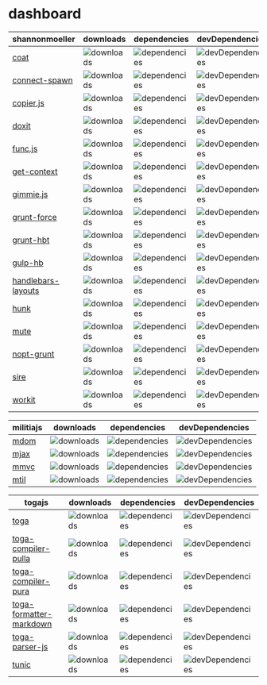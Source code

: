 # dashboard

shannonmoeller | downloads | dependencies | devDependencies
-|-|-|-
[coat](http://github.com/shannonmoeller/coat) | ![downloads](http://img.shields.io/npm/dm/coat) | ![dependencies](http://img.shields.io/david/shannonmoeller/coat.svg?style=flat-square) | ![devDependencies](http://img.shields.io/david/dev/shannonmoeller/coat.svg?style=flat-square)
[connect-spawn](http://github.com/shannonmoeller/connect-spawn) | ![downloads](http://img.shields.io/npm/dm/connect-spawn) | ![dependencies](http://img.shields.io/david/shannonmoeller/connect--spawn.svg?style=flat-square) | ![devDependencies](http://img.shields.io/david/dev/shannonmoeller/connect--spawn.svg?style=flat-square)
[copier.js](http://github.com/shannonmoeller/copier.js) | ![downloads](http://img.shields.io/npm/dm/copier) | ![dependencies](http://img.shields.io/david/shannonmoeller/copier.js.svg?style=flat-square) | ![devDependencies](http://img.shields.io/david/dev/shannonmoeller/copier.js.svg?style=flat-square)
[doxit](http://github.com/shannonmoeller/doxit) | ![downloads](http://img.shields.io/npm/dm/doxit) | ![dependencies](http://img.shields.io/david/shannonmoeller/doxit.svg?style=flat-square) | ![devDependencies](http://img.shields.io/david/dev/shannonmoeller/doxit.svg?style=flat-square)
[func.js](http://github.com/shannonmoeller/func.js) | ![downloads](http://img.shields.io/npm/dm/func) | ![dependencies](http://img.shields.io/david/shannonmoeller/func.js.svg?style=flat-square) | ![devDependencies](http://img.shields.io/david/dev/shannonmoeller/func.js.svg?style=flat-square)
[get-context](http://github.com/shannonmoeller/get-context) | ![downloads](http://img.shields.io/npm/dm/get-context) | ![dependencies](http://img.shields.io/david/shannonmoeller/get--context.svg?style=flat-square) | ![devDependencies](http://img.shields.io/david/dev/shannonmoeller/get--context.svg?style=flat-square)
[gimmie.js](http://github.com/shannonmoeller/gimmie.js) | ![downloads](http://img.shields.io/npm/dm/gimmie) | ![dependencies](http://img.shields.io/david/shannonmoeller/gimmie.js.svg?style=flat-square) | ![devDependencies](http://img.shields.io/david/dev/shannonmoeller/gimmie.js.svg?style=flat-square)
[grunt-force](http://github.com/shannonmoeller/grunt-force) | ![downloads](http://img.shields.io/npm/dm/grunt-force) | ![dependencies](http://img.shields.io/david/shannonmoeller/grunt--force.svg?style=flat-square) | ![devDependencies](http://img.shields.io/david/dev/shannonmoeller/grunt--force.svg?style=flat-square)
[grunt-hbt](http://github.com/shannonmoeller/grunt-hbt) | ![downloads](http://img.shields.io/npm/dm/grunt-hbt) | ![dependencies](http://img.shields.io/david/shannonmoeller/grunt--hbt.svg?style=flat-square) | ![devDependencies](http://img.shields.io/david/dev/shannonmoeller/grunt--hbt.svg?style=flat-square)
[gulp-hb](http://github.com/shannonmoeller/gulp-hb) | ![downloads](http://img.shields.io/npm/dm/gulp-hb) | ![dependencies](http://img.shields.io/david/shannonmoeller/gulp--hb.svg?style=flat-square) | ![devDependencies](http://img.shields.io/david/dev/shannonmoeller/gulp--hb.svg?style=flat-square)
[handlebars-layouts](http://github.com/shannonmoeller/handlebars-layouts) | ![downloads](http://img.shields.io/npm/dm/handlebars-layouts) | ![dependencies](http://img.shields.io/david/shannonmoeller/handlebars--layouts.svg?style=flat-square) | ![devDependencies](http://img.shields.io/david/dev/shannonmoeller/handlebars--layouts.svg?style=flat-square)
[hunk](http://github.com/shannonmoeller/hunk) | ![downloads](http://img.shields.io/npm/dm/hunk) | ![dependencies](http://img.shields.io/david/shannonmoeller/hunk.svg?style=flat-square) | ![devDependencies](http://img.shields.io/david/dev/shannonmoeller/hunk.svg?style=flat-square)
[mute](http://github.com/shannonmoeller/mute) | ![downloads](http://img.shields.io/npm/dm/mute) | ![dependencies](http://img.shields.io/david/shannonmoeller/mute.svg?style=flat-square) | ![devDependencies](http://img.shields.io/david/dev/shannonmoeller/mute.svg?style=flat-square)
[nopt-grunt](http://github.com/shannonmoeller/nopt-grunt) | ![downloads](http://img.shields.io/npm/dm/nopt-grunt) | ![dependencies](http://img.shields.io/david/shannonmoeller/nopt--grunt.svg?style=flat-square) | ![devDependencies](http://img.shields.io/david/dev/shannonmoeller/nopt--grunt.svg?style=flat-square)
[sire](http://github.com/shannonmoeller/sire) | ![downloads](http://img.shields.io/npm/dm/sire) | ![dependencies](http://img.shields.io/david/shannonmoeller/sire.svg?style=flat-square) | ![devDependencies](http://img.shields.io/david/dev/shannonmoeller/sire.svg?style=flat-square)
[workit](http://github.com/shannonmoeller/workit) | ![downloads](http://img.shields.io/npm/dm/workit) | ![dependencies](http://img.shields.io/david/shannonmoeller/workit.svg?style=flat-square) | ![devDependencies](http://img.shields.io/david/dev/shannonmoeller/workit.svg?style=flat-square)

militiajs | downloads | dependencies | devDependencies
-|-|-|-
[mdom](http://github.com/militiajs/mdom) | ![downloads](http://img.shields.io/npm/dm/mdom) | ![dependencies](http://img.shields.io/david/militiajs/mdom.svg?style=flat-square) | ![devDependencies](http://img.shields.io/david/dev/militiajs/mdom.svg?style=flat-square)
[mjax](http://github.com/militiajs/mjax) | ![downloads](http://img.shields.io/npm/dm/mjax) | ![dependencies](http://img.shields.io/david/militiajs/mjax.svg?style=flat-square) | ![devDependencies](http://img.shields.io/david/dev/militiajs/mjax.svg?style=flat-square)
[mmvc](http://github.com/militiajs/mmvc) | ![downloads](http://img.shields.io/npm/dm/mmvc) | ![dependencies](http://img.shields.io/david/militiajs/mmvc.svg?style=flat-square) | ![devDependencies](http://img.shields.io/david/dev/militiajs/mmvc.svg?style=flat-square)
[mtil](http://github.com/militiajs/mtil) | ![downloads](http://img.shields.io/npm/dm/mtil) | ![dependencies](http://img.shields.io/david/militiajs/mtil.svg?style=flat-square) | ![devDependencies](http://img.shields.io/david/dev/militiajs/mtil.svg?style=flat-square)

togajs | downloads | dependencies | devDependencies
-|-|-|-
[toga](http://github.com/togajs/toga) | ![downloads](http://img.shields.io/npm/dm/toga) | ![dependencies](http://img.shields.io/david/togajs/toga.svg?style=flat-square) | ![devDependencies](http://img.shields.io/david/dev/togajs/toga.svg?style=flat-square)
[toga-compiler-pulla](http://github.com/togajs/toga-compiler-pulla) | ![downloads](http://img.shields.io/npm/dm/toga-compiler-pulla) | ![dependencies](http://img.shields.io/david/togajs/toga--compiler-pulla.svg?style=flat-square) | ![devDependencies](http://img.shields.io/david/dev/togajs/toga--compiler-pulla.svg?style=flat-square)
[toga-compiler-pura](http://github.com/togajs/toga-compiler-pura) | ![downloads](http://img.shields.io/npm/dm/toga-compiler-pura) | ![dependencies](http://img.shields.io/david/togajs/toga--compiler-pura.svg?style=flat-square) | ![devDependencies](http://img.shields.io/david/dev/togajs/toga--compiler-pura.svg?style=flat-square)
[toga-formatter-markdown](http://github.com/togajs/toga-formatter-markdown) | ![downloads](http://img.shields.io/npm/dm/toga-formatter-markdown) | ![dependencies](http://img.shields.io/david/togajs/toga--formatter-markdown.svg?style=flat-square) | ![devDependencies](http://img.shields.io/david/dev/togajs/toga--formatter-markdown.svg?style=flat-square)
[toga-parser-js](http://github.com/togajs/toga-parser-js) | ![downloads](http://img.shields.io/npm/dm/toga-parser-js) | ![dependencies](http://img.shields.io/david/togajs/toga--parser-js.svg?style=flat-square) | ![devDependencies](http://img.shields.io/david/dev/togajs/toga--parser-js.svg?style=flat-square)
[tunic](http://github.com/togajs/tunic) | ![downloads](http://img.shields.io/npm/dm/tunic) | ![dependencies](http://img.shields.io/david/togajs/tunic.svg?style=flat-square) | ![devDependencies](http://img.shields.io/david/dev/togajs/tunic.svg?style=flat-square)
